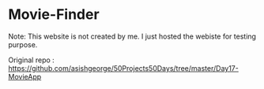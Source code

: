 # Movie-Finder

Note: This website is not created by me. I just hosted the webiste for testing purpose. 

Original repo : https://github.com/asishgeorge/50Projects50Days/tree/master/Day17-MovieApp
